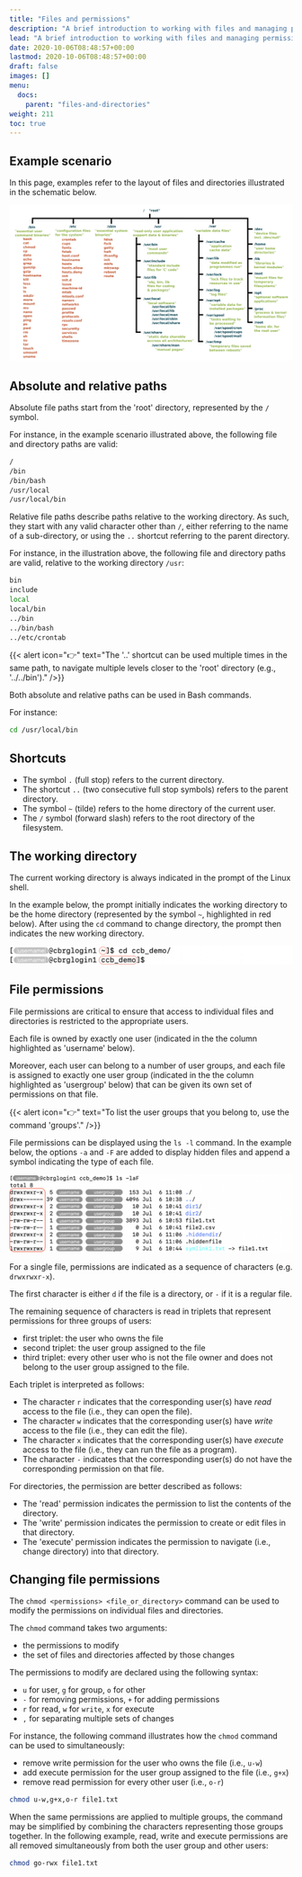 ```yaml
---
title: "Files and permissions"
description: "A brief introduction to working with files and managing permissions on the CCB cluster."
lead: "A brief introduction to working with files and managing permissions on the CCB cluster."
date: 2020-10-06T08:48:57+00:00
lastmod: 2020-10-06T08:48:57+00:00
draft: false
images: []
menu:
  docs:
    parent: "files-and-directories"
weight: 211
toc: true
---
```


## Example scenario

In this page, examples refer to the layout of files and directories illustrated
in the schematic below.

![Example layout of files and directories.](linux-filesystem.png)
<!-- Source: https://linuxfoundation.org/blog/classic-sysadmin-the-linux-filesystem-explained/ (Google Search) -->

## Absolute and relative paths

Absolute file paths start from the 'root' directory, represented by the `/` symbol.

For instance, in the example scenario illustrated above,
the following file and directory paths are valid:

```bash
/
/bin
/bin/bash
/usr/local
/usr/local/bin
```

Relative file paths describe paths relative to the working directory.
As such, they start with any valid character other than `/`,
either referring to the name of a sub-directory,
or using the `..` shortcut referring to the parent directory.

For instance, in the illustration above, the following file and directory paths are valid,
relative to the working directory `/usr`:

```bash
bin
include
local
local/bin
../bin
../bin/bash
../etc/crontab
```

{{< alert icon="👉" text="The '..' shortcut can be used multiple times in the same path, to navigate multiple levels closer to the 'root' directory (e.g., '../../bin')." />}}

Both absolute and relative paths can be used in Bash commands.

For instance:

```bash
cd /usr/local/bin
```

## Shortcuts

- The symbol `.` (full stop) refers to the current directory.
- The shortcut `..` (two consecutive full stop symbols) refers to the parent directory.
- The symbol `~` (tilde) refers to the home directory of the current user.
- The `/` symbol (forward slash) refers to the root directory of the filesystem.

## The working directory

The current working directory is always indicated in the prompt of the Linux shell.

In the example below, the prompt initially indicates the working directory to be
the home directory  (represented by the symbol `~`, highlighted in red below).
After using the `cd` command to change directory, the prompt then indicates the new
working directory.

![The prompt indicates the working directory.](prompt-working-directory.png)

## File permissions

File permissions are critical to ensure that access to individual files and directories
is restricted to the appropriate users.

Each file is owned by exactly one user (indicated in the the column highlighted as 'username' below).

Moreover, each user can belong to a number of user groups,
and each file is assigned to exactly one user group
(indicated in the the column highlighted as 'usergroup' below)
that can be given its own set of permissions on that file.

{{< alert icon="👉" text="To list the user groups that you belong to, use the command 'groups'." />}}

File permissions can be displayed using the `ls -l` command.
In the example below, the options `-a` and `-F` are added to display hidden files
and append a symbol indicating the type of each file.

![The 'ls -l' command displays file permissions.](file-permissions.png)

For a single file, permissions are indicated as a sequence of characters
(e.g. `drwxrwxr-x`).

The first character is either `d` if the file is a directory,
or `-` if it is a regular file.

The remaining sequence of characters is read in triplets that
represent permissions for three groups of users:

- first triplet: the user who owns the file
- second triplet: the user group assigned to the file
- third triplet: every other user who is not the file owner and
  does not belong to the user group assigned to the file.

Each triplet is interpreted as follows:

- The character `r` indicates that the corresponding user(s) have
  _read_ access to the file (i.e., they can open the file).
- The character `w` indicates that the corresponding user(s) have
  _write_ access to the file (i.e., they can edit the file).
- The character `x` indicates that the corresponding user(s) have
  _execute_ access to the file (i.e., they can run the file as a program).
- The character `-` indicates that the corresponding user(s) do
  not have the corresponding permission on that file.

For directories, the permission are better described as follows:

- The 'read' permission indicates the permission to
  list the contents of the directory.
- The 'write' permission indicates the permission to
  create or edit files in that directory.
- The 'execute' permission indicates the permission to
  navigate (i.e., change directory) into that directory.

## Changing file permissions

The `chmod <permissions> <file_or_directory>` command can be used to modify
the permissions on individual files and directories.

The `chmod` command takes two arguments:

- the permissions to modify
- the set of files and directories affected by those changes

The permissions to modify are declared using the following syntax:

- `u` for user, `g` for group, `o` for other
- `-` for removing permissions, `+` for adding permissions
- `r` for read, `w` for `write`, `x` for execute
- `,` for separating multiple sets of changes

For instance, the following command illustrates how the `chmod` command
can be used to simultaneously:

- remove write permission for the user who owns the file (i.e., `u-w`)
- add execute permission for the user group assigned to the file (i.e., `g+x`)
- remove read permission for every other user (i.e., `o-r`)

```bash
chmod u-w,g+x,o-r file1.txt 
```

When the same permissions are applied to multiple groups, the command
may be simplified by combining the characters representing those groups together.
In the following example, read, write and execute permissions are all removed
simultaneously from both the user group and other users:

```bash
chmod go-rwx file1.txt
```

<!-- Link definitions -->
